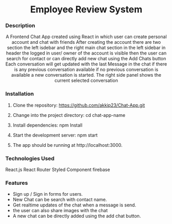 <h1 align="center">Employee Review System</h1>
 
### Description

<p align="center">
  A Frontend Chat App created using React in which user can create personal account and chat with friends After creating the account there are two section the left isdebar and the right main chat section in the left sidebar in header the logged in user/ owner of the account is visible then the user can search for contact or can directly add new chat using the Add Chats button Each conversation will get updated with the last Message in the chat if there is any previous conversation available if no previous conversation is available a new conversation is started. The right side panel shows the current selected conversation
</p>

### Installation

1. Clone the repository:
   https://github.com/akkip23/Chat-App.git

2. Change into the project directory:
   cd chat-app-name

3. Install dependencies:
   npm Install

4. Start the development server:
   npm start

5. The app should be running at http://localhost:3000.

### Technologies Used

React.js
React Router
Styled Component
firebase

### Features

- Sign up / Sign in forms for users.
- New Chat can be search with contact name.
- Get realtime updates of the chat when a message is send.
- the user can also share images with the chat
- A new chat can be directly added using the add chat button.
